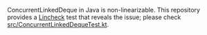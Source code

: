 ConcurrentLinkedDeque in Java is non-linearizable. This repository provides a [Lincheck](https://github.com/JetBrains/lincheck) test that reveals the issue; please check [src/ConcurrentLinkedDequeTest.kt](src/ConcurrentLinkedDequeTest.kt).

